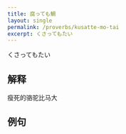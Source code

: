 ```yaml
---
title: 腐っても鯛
layout: single
permalink: /proverbs/kusatte-mo-tai
excerpt: くさってもたい
---
```


くさってもたい

## 解释

瘦死的骆驼比马大

## 例句

